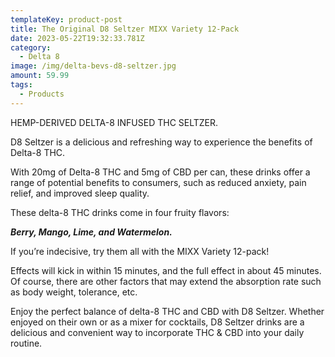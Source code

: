 ```yaml
---
templateKey: product-post
title: The Original D8 Seltzer MIXX Variety 12-Pack
date: 2023-05-22T19:32:33.781Z
category:
  - Delta 8
image: /img/delta-bevs-d8-seltzer.jpg
amount: 59.99
tags:
  - Products
---
```

HEMP-DERIVED DELTA-8 INFUSED THC SELTZER.

D8 Seltzer is a delicious and refreshing way to experience the benefits of Delta-8 THC.

With 20mg of Delta-8 THC and 5mg of CBD per can, these drinks offer a range of potential benefits to consumers, such as reduced anxiety, pain relief, and improved sleep quality.

These delta-8 THC drinks come in four fruity flavors:

***Berry, Mango, Lime, and Watermelon.*** 

If you’re indecisive, try them all with the MIXX Variety 12-pack!

Effects will kick in within 15 minutes, and the full effect in about 45 minutes. Of course, there are other factors that may extend the absorption rate such as body weight, tolerance, etc.

Enjoy the perfect balance of delta-8 THC and CBD with D8 Seltzer. Whether enjoyed on their own or as a mixer for cocktails, D8 Seltzer drinks are a delicious and convenient way to incorporate THC & CBD into your daily routine.